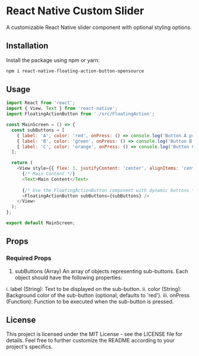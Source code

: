 # React Native Custom Slider

A customizable React Native slider component with optional styling options.

## Installation

Install the package using npm or yarn:

```bash
npm i react-native-floating-action-button-opensource

```
## Usage

```javascript
import React from 'react';
import { View, Text } from 'react-native';
import FloatingActionButton from './src/FloatingAction';

const MainScreen = () => {
  const subButtons = [
    { label: 'A', color: 'red', onPress: () => console.log('Button A pressed') },
    { label: 'B', color: 'green', onPress: () => console.log('Button B pressed') },
    { label: 'C', color: 'orange', onPress: () => console.log('Button C pressed') },
  ];

  return (
    <View style={{ flex: 1, justifyContent: 'center', alignItems: 'center' }}>
      {/* Main Content */}
      <Text>Main Content</Text>
      
      {/* Use the FloatingActionButton component with dynamic buttons */}
      <FloatingActionButton subButtons={subButtons} />
    </View>
  );
};

export default MainScreen;


```

## Props
### Required Props
1. subButtons (Array)
An array of objects representing sub-buttons. Each object should have the following properties:

i. label (String): Text to be displayed on the sub-button.
ii. color (String): Background color of the sub-button (optional, defaults to 'red').
iii. onPress (Function): Function to be executed when the sub-button is pressed.

## License
This project is licensed under the MIT License - see the LICENSE file for details.
Feel free to further customize the README according to your project's specifics.

